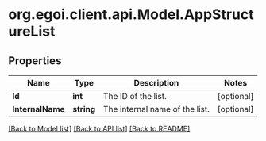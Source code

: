 
# org.egoi.client.api.Model.AppStructureList

## Properties

Name | Type | Description | Notes
------------ | ------------- | ------------- | -------------
**Id** | **int** | The ID of the list. | [optional] 
**InternalName** | **string** | The internal name of the list. | [optional] 

[[Back to Model list]](../README.md#documentation-for-models)
[[Back to API list]](../README.md#documentation-for-api-endpoints)
[[Back to README]](../README.md)

